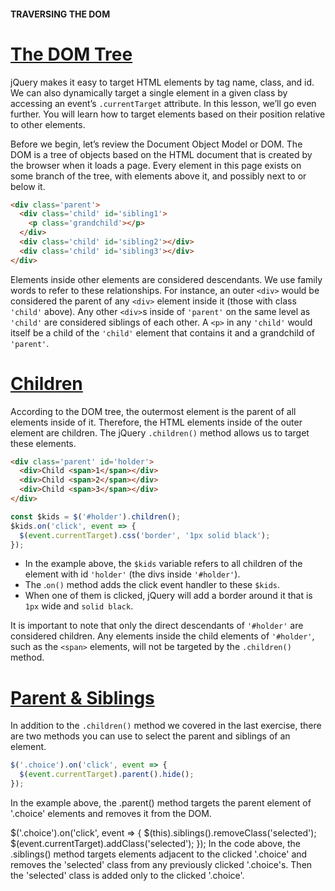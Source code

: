 #### TRAVERSING THE DOM

# [The DOM Tree](https://www.codecademy.com/courses/learn-jquery/lessons/traversing-the-dom/exercises/the-dom-tree)

jQuery makes it easy to target HTML elements by tag name, class, and id. 
We can also dynamically target a single element in a given class by accessing an event’s `.currentTarget` attribute. 
In this lesson, we’ll go even further. 
You will learn how to target elements based on their position relative to other elements.

Before we begin, let’s review the Document Object Model or DOM. 
The DOM is a tree of objects based on the HTML document that is created by the browser when it loads a page. 
Every element in this page exists on some branch of the tree, with elements above it, and possibly next to or below it.
```html
<div class='parent'>
  <div class='child' id='sibling1'>
    <p class='grandchild'></p>
  </div>
  <div class='child' id='sibling2'></div>
  <div class='child' id='sibling3'></div>
</div>
```
Elements inside other elements are considered descendants. 
We use family words to refer to these relationships. 
For instance, an outer `<div>` would be considered the parent of any `<div>` element inside it (those with class `'child'` above). 
Any other `<div>`s inside of `'parent'` on the same level as `'child'` are considered siblings of each other. 
A `<p>` in any `'child'` would itself be a child of the `'child'` element that contains it and a grandchild of `'parent'`.

# [Children](https://www.codecademy.com/courses/learn-jquery/lessons/traversing-the-dom/exercises/children)

According to the DOM tree, the outermost element is the parent of all elements inside of it. 
Therefore, the HTML elements inside of the outer element are children. 
The jQuery `.children()` method allows us to target these elements.
```html
<div class='parent' id='holder'>
  <div>Child <span>1</span></div>
  <div>Child <span>2</span></div>
  <div>Child <span>3</span></div>
</div>
```
```javascript
const $kids = $('#holder').children();
$kids.on('click', event => {
  $(event.currentTarget).css('border', '1px solid black');
});
```
* In the example above, the `$kids` variable refers to all children of the element with id `'holder'` (the divs inside `'#holder'`). 
* The .`on()` method adds the click event handler to these `$kids`. 
* When one of them is clicked, jQuery will add a border around it that is `1px` wide and `solid black`.

It is important to note that only the direct descendants of `'#holder'` are considered children. 
Any elements inside the child elements of `'#holder'`, such as the `<span>` elements, will not be targeted by the `.children()` method.

# [Parent & Siblings](https://www.codecademy.com/courses/learn-jquery/lessons/traversing-the-dom/exercises/siblings-parent)

In addition to the `.children()` method we covered in the last exercise, there are two methods you can use to select the parent and siblings of an element.
```js
$('.choice').on('click', event => {
  $(event.currentTarget).parent().hide();
});
```
In the example above, the .parent() method targets the parent element of '.choice' elements and removes it from the DOM.

$('.choice').on('click', event => {
  $(this).siblings().removeClass('selected');
  $(event.currentTarget).addClass('selected');
});
In the code above, the .siblings() method targets elements adjacent to the clicked '.choice' and removes the 'selected' class from any previously clicked '.choice's. Then the 'selected' class is added only to the clicked '.choice'.













